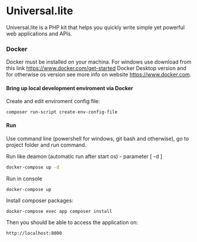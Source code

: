 # Universal.lite

Universal.lite is a PHP kit that helps you quickly write simple yet powerful web applications and APIs.

### Docker

Docker must be installed on your machina. For windows use download from this link https://www.docker.com/get-started Docker Desktop version 
and for otherwise os version see more info on website https://www.docker.com.

#### Bring up local development enviroment via Docker

Create and edit enviroment config file:

```shell
composer run-script create-env-config-file
```

#### Run

Use command line (powershell for windows, git bash and otherwise),
go to project folder and run command.

Run like deamon (automatic run after start os) - parameter [ -d ]

```bash
docker-compose up -d
```

Run in console

```bash
docker-compose up
```

Install composer packages:

```shell
docker-compose exec app composer install
```

Then you should be able to access the application on:

```shell
http://localhost:8000
```
